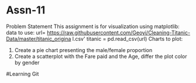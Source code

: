 # Assn-11

Problem Statement
This assignment is for visualization using matplotlib:
data to use:
url=
https://raw.githubusercontent.com/Geoyi/Cleaning-Titanic-Data/master/titanic_origina
l.csv'
titanic = pd.read_csv(url)
Charts to plot:
1. Create a pie chart presenting the male/female proportion
2. Create a scatterplot with the Fare paid and the Age, differ the plot color by gender


#Learning Git
    